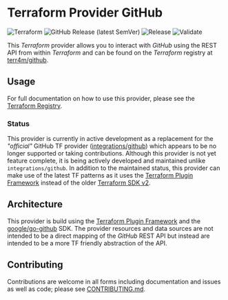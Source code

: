 # Terraform Provider GitHub

![Terraform](https://img.shields.io/badge/Terraform-terr4m/github-purple?logo=terraform&link=https%3A%2F%2Fregistry.terraform.io%2Fproviders%2Fterr4m%github)
![GitHub Release (latest SemVer)](https://img.shields.io/github/v/release/terr4m/terraform-provider-github?logo=github&label=Release&sort=semver)
![Release](https://github.com/terr4m/terraform-provider-github/actions/workflows/release.yaml/badge.svg)
![Validate](https://github.com/terr4m/terraform-provider-github/actions/workflows/validate.yaml/badge.svg?branch=main)

This _Terraform_ provider allows you to interact with _GitHub_ using the REST API from within _Terraform_ and can be found on the _Terraform_ registry at [terr4m/github](https://registry.terraform.io/providers/terr4m/github/latest).

## Usage

For full documentation on how to use this provider, please see the [Terraform Registry](https://registry.terraform.io/providers/terr4m/github/latest/docs).

### Status

This provider is currently in active development as a replacement for the _"official"_ GitHub TF provider ([integrations/github](https://registry.terraform.io/providers/integrations/github/latest)) which appears to be no longer supported or taking contributions. Although this provider is not yet feature complete, it is being actively developed and maintained unlike `integrations/github`. In addition to the maintained status, this provider can make use of the latest TF patterns as it uses the [Terraform Plugin Framework](https://developer.hashicorp.com/terraform/plugin/framework) instead of the older [Terraform SDK v2](https://developer.hashicorp.com/terraform/plugin/sdkv2).

## Architecture

This provider is build using the [Terraform Plugin Framework](https://developer.hashicorp.com/terraform/plugin/framework) and the [google/go-github](https://github.com/google/go-github) SDK. The provider resources and data sources are not intended to be a direct mapping of the _GitHub_ REST API but instead are intended to be a more TF friendly abstraction of the API.

## Contributing

Contributions are welcome in all forms including documentation and issues as well as code; please see [CONTRIBUTING.md](./.github/CONTRIBUTING.md).
